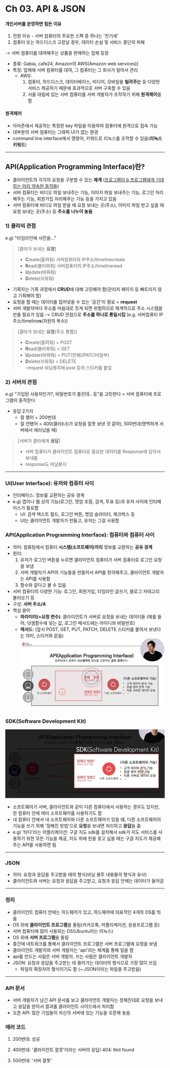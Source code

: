 # Ch 03. API & JSON
#### 개인서버를 운영하면 힘든 이유
1. 전원 이슈 - 서버 컴퓨터의 주요한 스펙 중 하나는 '전기세'
2. 컴퓨터 또는 하드디스크 고장날 경우, 데이터 손실 및 서비스 중단의 피해

-> 서버 컴퓨터를 대여해주는 상품을 판매하는 업체 등장 
- 종류: Gabia, cafe24, Amazon의 AWS(Amazon web services)) 
- 특징: 업체에 서버 컴퓨터를 대여, 그 컴퓨터는 그 회사가 알아서 관리
  - AWS: 
    1) 컴퓨터, 하드디스크, 데이터베이스, 미디어, 모바일을 **빌려주는** 등 다양한 서비스 제공하기 때문에 효과적으로 서버 구축할 수 있음
    2) 서울 대림에 있는 서버 컴퓨터를 서버 개발자가 조작하기 위해 **원격제어**를 함

#### 원격제어
- 아마존에서 제공하는 특정한 key 파일을 이용하여 컴퓨터에 원격으로 접속 가능
- 대부분의 서버 컴퓨터는 그래픽 UI가 없는 환경 
- command line interface에서 명령어, 키워드로 리눅스를 조작할 수 있음(**리눅스 키워드**)
---
## API(Application Programming Interface)란?
- 클라이언트의 각각의 요청을 구분할 수 있는 **체계** (<u>프로그램이 b 프로그램에게 기대하는 미리 약속된 동작들</u>)
- 서버 컴퓨터는 비디오 파일 보내주는 기능, 이미지 파일 보내주는 기능, 로그인 처리해주는 기능, 회원가입 처리해주는 기능 등을 가지고 있음
- 서버 컴퓨터에 비디오 파일 받을 때 요청 보내는 곳(주소), 이미지 파일 받고 싶을 때 요청 보내는 곳(주소) 등 **주소를 나누어 놓음**

### 1) 클라의 관점
e.g) "타임라인에 사진을..."

> [클라가 보내는 **요청**]
>- **C**reate(올려줘) 서버컴퓨터의 IP주소/timelinecreate
>- **R**ead(불러와줘) 서버컴퓨터의 IP주소/timelineread
>- **U**pdate(바꿔줘) 
>- **D**elete(지워줘)

- 기획자는 기획 과정에서 **CRUD**에 대해 고민해야 함(관리자 페이지 등 빠트리지 않고 기획해야 함)
- 요청을 할 때는 데이터를 집어넣을 수 있는 '공간'이 필요 = **request**
- 서버 개발자마다 주소를 마음대로 짓게 되면 위험하므로 체계적으로 주소 시스템을 만들 필요가 있음
-> CRUD 관점으로 **주소를 하나로 통일시킴** (e.g. 서버컴퓨터 IP주소/timeline**s**(자원의 복수))

> [클라가 보내는 **요청**(주소 통합)]
>- **C**reate(올려줘) = POST
>- **R**ead(불러와줘) = GET
>- **U**pdate(바꿔줘) = PUT(전체)/PATCH(일부)
>- **D**elete(지워줘) = DELETE </br>
> -request 비닐봉지에 post 등의 스티커를 붙임

### 2) 서버의 관점
e.g) "가입된 사용자인가?, 비밀번호가 틀린데.. 등"을 고민한다 = 서버 컴퓨터에 프로그램이 동작한다
- 응답 2가지 
   - 잘 됐어 = 200번대
   - 잘 안됐어 = 400(클라(너)가 요청을 잘못 보낸 것 같아), 500번대(명백하게 서버에서 에러났을 때)

> [서버가 클라에게 **응답**]
> - 서버 컴퓨터가 클라이언트 컴퓨터로 필요한 데이터를 Response에 담아서 보내줌
> - response도 비닐봉지
---
### UI(User Interface): 유저와 컴퓨터 사이
- 인터페이스: 정보를 교환하는 공유 경계
- e.g) 앱이나 웹 상의 기능(로그인, 명암 조절, 검색, 투표 등)과 유저 사이에 인터페이스가 필요함
  - UI: 검색 텍스트 필드, 로그인 버튼, 명암 슬라이더, 체크박스 등
  - UI는 클라이언트 개발자가 만들고, 유저는 그걸 사용함

### API(Application Programming Interface): 컴퓨터와 컴퓨터 사이
- 의미: 컴퓨팅에서 컴퓨터 **시스템(소프트웨어)끼리** 정보를 교환하는 **공유 경계**
- 원리: 
   1) 유저가 로그인 버튼을 누르면 클라이언트 컴퓨터가 서버 컴퓨터로 로그인 요청을 보냄
   2) 서버 개발자가 API의 기능들을 만들어서 API를 정의해주고, 클라이언트 개발자는 API를 사용함
   3) 함수와 같다고 볼 수 있음
- 서버 컴퓨터의 다양한 기능: 로그인, 회원가입, 타임라인 글쓰기, 블로그 카테고리 불러오기 등
- 구성: **서버 주소/A**
- 핵심 용어
  - **파라미터(=요청 변수)**: 클라이언트가 서버로 요청을 보내는 데이터들 (예를 들어, 덧셈함수에 넣는 값, 로그인 메서드에는 아이디와 비밀번호)
  - **메서드**: (앞서 POST, GET, PUT, PATCH, DELETE 스티커를 붙여서 보낸다는 의미, 스티커와 같음)
![img_3.png](img_3.png)

### SDK(Software Development Kit)

![img_4.png](img_4.png)
- 소프트웨어가 서버, 클라이언트와 같이 다른 컴퓨터에서 사용하는 경우도 있지만, 한 컴퓨터 안에 여러 소프트웨어를 사용하기도 함 
- 내 컴퓨터 안에서 내 소프트웨어와 다른 소프트웨어가 있을 떄, 다른 소프트웨어의 기능을 쓰기 위해 '정해진 방법'으로 **요청**을 보내면 처리하고 **응답**을 줌 
- e.g) '타다'라는 어플리케이션: 구글 지도 sdk를 설치해서 sdk가 지도 서비스를 사용하기 위한 모든 기능을 제공, 지도 위에 핀을 꽂고 싶을 때는 구글 지도가 제공해주는 API를 사용하면 됨 

---
### JSON
- 의미: 요청과 응답을 주고받을 때의 형식(비닐 봉투 내용물의 형식과 유사)
- 클라이언트와 서버는 요청과 응답을 주고받고, 요청과 응답 안에는 데이터가 들어감
  
---
### 정리
- 클라이언트 컴퓨터 안에는 하드웨어가 있고, 하드웨어에 대표적인 4개의 OS를 띄움 
- OS 위에 **클라이언트 프로그램**을 돌림(카카오톡, 어플리케이션, 응용프로그램 등)
- 서버 컴퓨터에 많이 사용되는 OS(Ubuntu라는 리눅스)
- OS 위에 **서버 프로그램**을 돌림
- 중간에 네트워크를 통해서 클라이언트 프로그램은 서버 프로그램에 요청을 보냄
- 클라이언트 개발자와 서버 개발자는 'api'라는 체계를 통해 일을 함
- api를 만드는 사람은 서버 개발자, 쓰는 사람은 클라이언트 개발자
- JSON: 요청과 응답을 주고받는 데 들어가는 데이터의 형식으로 가장 많이 쓰임
  - 파일의 확장자의 형식이기도 함 (~.JSON이라는 파일을 주고받음)
---
### API 문서
- 서버 개발자가 남긴 API 문서를 보고 클라이언트 개발자는 정해진대로 요청을 보내고 응답을 받아서 결과를 클라이언트 사이드에서 처리함
- 오픈 API: 많은 기업들이 자신의 서버에 있는 기능을 오픈해 놓음 

### 에러 코드
1) 200번대: 성공
2) 400번대: '클라이언트 잘못'이라는 서버의 응답/ 404: Not found

3) 500번대: '서버 잘못'

